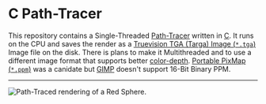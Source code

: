 # C Path-Tracer

This repository contains a Single-Threaded [Path-Tracer](https://en.wikipedia.org/wiki/Path_tracing) written in [C](https://en.wikipedia.org/wiki/C_(programming_language)). It runs on the CPU and saves the render as a [Truevision TGA (Targa) Image (`*.tga`)](https://en.wikipedia.org/wiki/Truevision_TGA) Image file on the disk. There is plans to make it Multithreaded and to use a different image format that supports better [color-depth](https://en.wikipedia.org/wiki/Color_depth). [Portable PixMap (`*.ppm`)](https://en.wikipedia.org/wiki/Netpbm) was a canidate but [GIMP](https://www.gimp.org) doesn't support 16-Bit Binary PPM.

***

![Path-Traced rendering of a Red Sphere.](https://repository-images.githubusercontent.com/342092160/21fa9100-793c-11eb-9d6d-89c986825b63)
